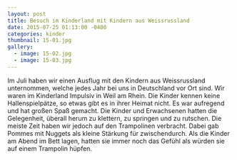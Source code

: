 ```yaml
---
layout: post
title: Besuch im Kinderland mit Kindern aus Weissrussland
date: 2015-07-25 01:13:00 -0400
categories: kinder
thumbnail: 15-01.jpg
gallery:
  - image: 15-02.jpg
  - image: 15-03.jpg
---
```

Im Juli haben wir einen Ausflug mit den Kindern aus Weissrussland unternommen, welche jedes Jahr bei uns in Deutschland vor Ort sind. Wir waren im Kinderland Impulsiv in Weil am Rhein. Die Kinder kennen keine Hallenspielpätze, so etwas gibt es in ihrer Heimat nicht. Es war aufregend und hat großen Spaß gemacht. Die Kinder und Erwachsenen hatten die Gelegenheit, überall herum zu klettern, zu springen und zu rutschen. Die meiste Zeit haben wir jedoch auf den Trampolinen verbracht. Dabei gab Pommes mit Nuggets als kleine Stärkung für zwischendurch. Als die Kinder am Abend im Bett lagen, hatten sie immer noch das Gefühl als würden sie auf einem Trampolin hüpfen.